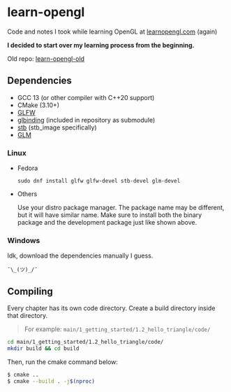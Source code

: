 # learn-opengl

Code and notes I took while learning OpenGL at [learnopengl.com](https://learnopengl.com) (again)

**I decided to start over my learning process from the beginning.**

Old repo: [learn-opengl-old](https://github.com/mrizaln/learn-opengl-old)

## Dependencies

- GCC 13 (or other compiler with C++20 support)
- CMake (3.10+)
- [GLFW](https://github.com/glfw/glfw)
- [glbinding](https://github.com/cginternals/glbinding) (included in repository as submodule)
- [stb](https://github.com/nothings/stb) (stb_image specifically)
- [GLM](https://github.com/g-truc/glm)

### Linux

- Fedora

  ```
  sudo dnf install glfw glfw-devel stb-devel glm-devel
  ```

- Others

  Use your distro package manager. The package name may be different, but it will have similar name. Make sure to install both the binary package and the development package just like shown above.

### Windows

Idk, download the dependencies manually I guess.

`¯\_(ツ)_/¯`

## Compiling

Every chapter has its own code directory. Create a build directory inside that directory.

> For example: `main/1_getting_started/1.2_hello_triangle/code/`

```sh
cd main/1_getting_started/1.2_hello_triangle/code/
mkdir build && cd build
```

Then, run the cmake command below:

```sh
$ cmake ..
$ cmake --build . -j$(nproc)
```
